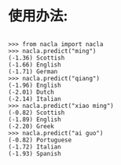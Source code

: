 
# 使用办法:
<code>
>>> from nacla import nacla
>>> nacla.predict("ming")
(-1.36) Scottish
(-1.66) English
(-1.71) German
>>> nacla.predict("qiang")
(-1.96) English
(-2.01) Dutch
(-2.14) Italian
>>> nacla.predict("xiao ming")
(-0.82) Scottish
(-1.89) English
(-2.20) Greek
>>> nacla.predict("ai guo")
(-0.82) Portuguese
(-1.72) Italian
(-1.93) Spanish
</code>
